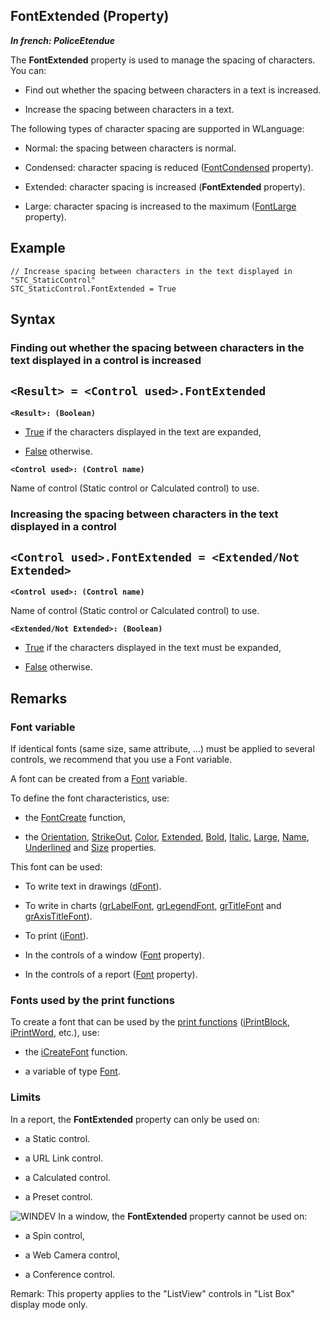 


## FontExtended (Property)

***In french: PoliceEtendue***
	



<a name="XUse"></a>
<a name="Use"></a>
<a name="description"></a>
The **FontExtended** property is used to manage the spacing of characters. You can:

- Find out whether the spacing between characters in a text is increased.

- Increase the spacing between characters in a text.




The following types of character spacing are supported in WLanguage:

- Normal: the spacing between characters is normal.

- Condensed: character spacing is reduced ([FontCondensed](../Proprietes/2510096.md) property).

- Extended: character spacing is increased (**FontExtended** property).

- Large: character spacing is increased to the maximum ([FontLarge](../Proprietes/2510101.md) property).





<a name="Example1"></a>
<a name="sample_code"></a>

## Example


```wl
// Increase spacing between characters in the text displayed in "STC_StaticControl"
STC_StaticControl.FontExtended = True
```

<a name="XSYNTAX"></a>
<a name="SYNTAX1"></a>

## Syntax

### Finding out whether the spacing between characters in the text displayed in a control is increased

`<Result> = <Control used>.FontExtended`
---

**`<Result>: (Boolean)`**



- <u><u><u><u>True</u></u></u></u> if the characters displayed in the text are expanded,

- <u><u><u><u>False</u></u></u></u> otherwise.




**`<Control used>: (Control name)`**

Name of control (Static control or Calculated control) to use.


<a name="SYNTAX2"></a>

### Increasing the spacing between characters in the text displayed in a control 

`<Control used>.FontExtended = <Extended/Not Extended>`
---

**`<Control used>: (Control name)`**

Name of control (Static control or Calculated control) to use.

**`<Extended/Not Extended>: (Boolean)`**



- <u><u><u><u>True</u></u></u></u> if the characters displayed in the text must be expanded,

- <u><u><u><u>False</u></u></u></u> otherwise.  






<a name="NOTE0"></a>
<a name="NOTE0_1"></a>

## Remarks


### Font variable
<a name="font_variable_ELTPARAGRAPHE000081"></a>

If identical fonts (same size, same attribute, ...) must be applied to several controls, we recommend that you use a Font variable.

A font can be created from a [Font](../Motscles/1514045.md) variable.

To define the font characteristics, use:

- the [FontCreate](../WDLang1/3060002.md) function,

- the [Orientation](../Proprietes/1410086632.md), [StrikeOut](../Proprietes/2513005.md), [Color](../Proprietes/2510071.md), [Extended](../Proprietes/2513002.md), [Bold](../Proprietes/2513001.md), [Italic](../Proprietes/2513007.md), [Large](../Proprietes/2513012.md), [Name](../Proprietes/2510082.md), [Underlined](../Proprietes/2513013.md) and [Size](../Proprietes/2510125.md) properties.




This font can be used:

- To write text in drawings ([dFont](../WDLang1/3029020.md)).

- To write in charts ([grLabelFont](../WDLang3/3042012.md), [grLegendFont](../WDLang3/3042037.md), [grTitleFont](../WDLang3/3042048.md) and [grAxisTitleFont](../WDLang3/3042059.md)).

- To print ([iFont](../WDLang5/3046014.md)).

- In the controls of a window ([Font](../Motscles/1514045.md) property).

- In the controls of a report ([Font](../Motscles/1514045.md) property).



<a name="NOTE0_2"></a>


### Fonts used by the print functions
<a name="fonts_used_the_print_functions_ELTPARAGRAPHE000163"></a>

To create a font that can be used by the [print functions](../WDLang5/3046065.md) ([iPrintBlock](../WDLang5/3046030.md), [iPrintWord](../WDLang5/3046034.md), etc.), use:

- the [iCreateFont](../WDLang5/3046045.md) function.

- a variable of type [Font](../Motscles/1514045.md).



<a name="NOTE0_3"></a>


### Limits
<a name="limits_ELTPARAGRAPHE000188"></a>

In a report, the **FontExtended** property can only be used on:

- a Static control.

- a URL Link control.

- a Calculated control.

- a Preset control.




![WINDEV](https://doc.pcsoft.fr/ext/images/us/WD.png) In a window, the **FontExtended** property cannot be used on:

- a Spin control, 

- a Web Camera control, 

- a Conference control.


Remark: This property applies to the "ListView" controls in "List Box" display mode only.


